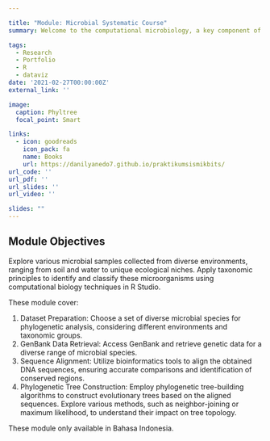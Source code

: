 ```yaml
---

title: "Module: Microbial Systematic Course"
summary: Welcome to the computational microbiology, a key component of our Microbial Systematic course. This project aims to provide students with a hands-on experience in studying and understanding the vast world of microbial life. This project will enhance your knowledge of microbial taxonomy, classification, and identification.

tags:
  - Research
  - Portfolio
  - R
  - dataviz
date: '2021-02-27T00:00:00Z'
external_link: ''

image:
  caption: Phyltree
  focal_point: Smart

links:
  - icon: goodreads
    icon_pack: fa
    name: Books
    url: https://danilyanedo7.github.io/praktikumsismikbits/
url_code: ''
url_pdf: ''
url_slides: ''
url_video: ''

slides: ""
---
```

## Module Objectives
Explore various microbial samples collected from diverse environments, ranging from soil and water to unique ecological niches. Apply taxonomic principles to identify and classify these microorganisms using computational biology techniques in R Studio.

These module cover:
1. Dataset Preparation: Choose a set of diverse microbial species for phylogenetic analysis, considering different environments and taxonomic groups.
2. GenBank Data Retrieval: Access GenBank and retrieve genetic data for a diverse range of microbial species.
3. Sequence Alignment: Utilize bioinformatics tools to align the obtained DNA sequences, ensuring accurate comparisons and identification of conserved regions.
4. Phylogenetic Tree Construction: Employ phylogenetic tree-building algorithms to construct evolutionary trees based on the aligned sequences. Explore various methods, such as neighbor-joining or maximum likelihood, to understand their impact on tree topology.

These module only available in Bahasa Indonesia.